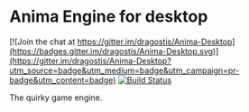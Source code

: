 # Anima Engine for desktop

[![Join the chat at https://gitter.im/dragostis/Anima-Desktop](https://badges.gitter.im/dragostis/Anima-Desktop.svg)](https://gitter.im/dragostis/Anima-Desktop?utm_source=badge&utm_medium=badge&utm_campaign=pr-badge&utm_content=badge)
[![Build Status](https://travis-ci.org/dragostis/Anima-Desktop.svg?branch=master)](https://travis-ci.org/dragostis/Anima-Desktop)

The quirky game engine.
